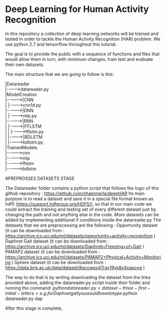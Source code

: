 # Deep Learning for Human Activity Recognition

In this repository a collection of deep learning networks will be trained and tested in order to tackle the Human Activity Recognition (HAR) problem.
We use python 2.7 and tensorflow throughout this tutorial.

The goal is to provide the public with a sequence of functions and files that would allow them in turn, with minimum changes, train test and evaluate their own datasets.

The main structure that we are going to follow is this:

|Datareader  
|---->datareader.py  
|ModelCreation  
|----->|CNN  
|      |---->cnn1d.py  
|----->|DNN  
|      |---->mlp.py  
|----->|RNN  
|      |---->|FFLSTM  
|      |     |---->fflstm.py  
|      |---->|BDLSTM  
|            |---->bdlstm.py  
|TrainedModels  
|----->cnn  
|----->mlp  
|----->fflstm  
|----->bdlstm  

#PREPROSSES DATASETS STAGE

The Datareader folder contains a python script that follows the logic of this github repository : https://github.com/nhammerla/deepHAR
Its main purpose is to read a dataset and save it in a special file format known as hdf5 (https://support.hdfgroup.org/HDF5/), so that
in our main code we could extract the training and testing set of every different dataset just by changing the path and not anything else in the code. More datasets can be added by implementing additional if conditions inside the datareader.py
The datasets that we are preprocessing are the following :
Opportunity dataset (it can be downloaded from : https://archive.ics.uci.edu/ml/datasets/opportunity+activity+recognition )
Daphnet Gait dataset (it can be downloaded from : https://archive.ics.uci.edu/ml/datasets/Daphnet+Freezing+of+Gait )
PAMAP2 dataset (it can be downloaded from : https://archive.ics.uci.edu/ml/datasets/PAMAP2+Physical+Activity+Monitoring )
Sphere dataset (it can be downloaded from : https://data.bris.ac.uk/data/dataset/8gccwpx47rav19vk8x4xapcog )

The way to do that is by writing downloading the dataset from the links provided above, adding the datareader.py script inside their
folder and running the command:
$python datareader.py <dataset-three-first-initial-letters>
e.g. for Daphnet gait you would have to type :$python datareader.py dap

After this stage is complete, 
